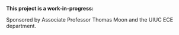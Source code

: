**This project is a work-in-progress:**

Sponsored by Associate Professor Thomas Moon and the UIUC ECE department.
